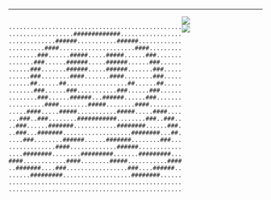 - - -

<div style="display:flex; flex-direction:row;">

<div style="flex: 1">


```
................................................
..................#############.................
.............######...........######............
..........####.....................####.........
........###......#####.....#####......###.......
.......###......######.....######......###......
......###.......######.....######.......###.....
......###........####.......####........###.....
......##......##.................##......##.....
.......###......###...........###......###......
........###......######...######......###.......
..........####........#####........####.........
.....####.....#####...........#####.....####....
...###..###........###########........###..###..
..###......#######............########......###.
..###...#######...................########...##.
....###........######......#######........###...
.............####.............######............
....########........#########.......#########...
####............####........#####...........####
..#######....###.................###....######..
......#########...................########......
................................................
................................................
```

</div>

<div style="flex:1; display:flex; flex-direction:column;">
<img src="https://github-readme-stats.vercel.app/api?username=cupen&show_icons=true&count_private=true" />
<img src="https://github-readme-stats.vercel.app/api/top-langs/?username=cupen&size_weight=0.2&count_weight=0.8" />
</div>

</div>
